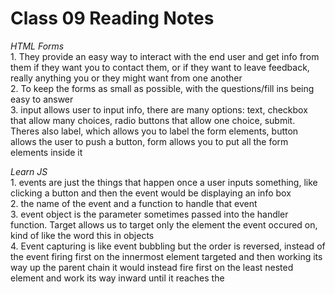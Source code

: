 # Class 09 Reading Notes

*HTML Forms*  
1\. They provide an easy way to interact with the end user and get info from them if they want you to contact them, or if they want to leave feedback, really anything you or they might want from one another  
2\. To keep the forms as small as possible, with the questions/fill ins being easy to answer  
3\. input allows user to input info, there are many options: text, checkbox that allow many choices, radio buttons that allow one choice, submit. Theres also label, which allows you to label the form elements, button allows the user to push a button, form allows you to put all the form elements inside it  

*Learn JS*  
1\. events are just the things that happen once a user inputs something, like clicking a button and then the event would be displaying an info box  
2\. the name of the event and a function to handle that event  
3\. event object is the parameter sometimes passed into the handler function. Target allows us to target only the element the event occured on, kind of like the word this in objects  
4\. Event capturing is like event bubbling but the order is reversed, instead of the event firing first on the innermost element targeted and then working its way up the parent chain it would instead fire first on the least nested element and work its way inward until it reaches the  
